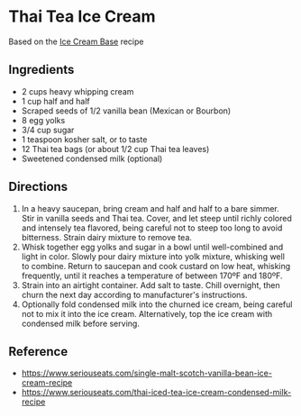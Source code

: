 # Thai Tea Ice Cream

Based on the [Ice Cream Base](ice-cream-base) recipe

## Ingredients

- 2 cups heavy whipping cream
- 1 cup half and half
- Scraped seeds of 1/2 vanilla bean (Mexican or Bourbon)
- 8 egg yolks
- 3/4 cup sugar
- 1 teaspoon kosher salt, or to taste
- 12 Thai tea bags (or about 1/2 cup Thai tea leaves)
- Sweetened condensed milk (optional)

## Directions

1. In a heavy saucepan, bring cream and half and half to a bare simmer. Stir in vanilla seeds and Thai tea. Cover, and let steep until richly colored and intensely tea flavored, being careful not to steep too long to avoid bitterness. Strain dairy mixture to remove tea.
2. Whisk together egg yolks and sugar in a bowl until well-combined and light in color. Slowly pour dairy mixture into yolk mixture, whisking well to combine. Return to saucepan and cook custard on low heat, whisking frequently, until it reaches a temperature of between 170ºF and 180ºF.
3. Strain into an airtight container. Add salt to taste. Chill overnight, then churn the next day according to manufacturer's instructions.
4. Optionally fold condensed milk into the churned ice cream, being careful not to mix it into the ice cream. Alternatively, top the ice cream with condensed milk before serving.

## Reference

- <https://www.seriouseats.com/single-malt-scotch-vanilla-bean-ice-cream-recipe>
- <https://www.seriouseats.com/thai-iced-tea-ice-cream-condensed-milk-recipe>

